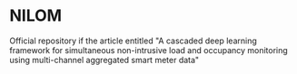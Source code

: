 # NILOM
Official repository if the article entitled "‎A cascaded deep learning framework for simultaneous non-intrusive load and ‎occupancy monitoring using multi-channel aggregated smart meter data"

